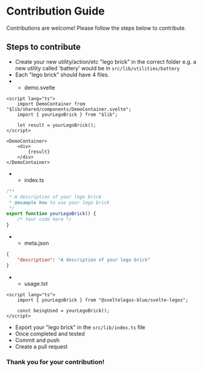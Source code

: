 # Contribution Guide

Contributions are welcome! Please follow the steps below to contribute.

## Steps to contribute

- Create your new utility/action/etc "lego brick" in the correct folder e.g. a new utility called 'battery' would be in `src/lib/utilities/battery`
- Each "lego brick" should have 4 files.
- - demo.svelte

```svelte
<script lang="ts">
    import DemoContainer from "$lib/shared/components/DemoContainer.svelte";
    import { yourLegoBrick } from "$lib";
    
    let result = yourLegoBrick();
</script>

<DemoContainer>
	<div>
		{result}
	</div>
</DemoContainer>
```

- - index.ts

```typescript
/**
 * A description of your lego brick
 * @example how to use your lego brick
 */
export function yourLegoBrick() {
	/* Your code here */
}
```

- - meta.json

```json
{
	"description": "A description of your lego brick"
}
```

- - usage.txt

```svelte
<script lang="ts">
    import { yourLegoBrick } from "@sveltelegos-blue/svelte-legos";
    
    const beingUsed = yourLegoBrick();
</script>
```

- Export your "lego brick" in the `src/lib/index.ts` file
- Once completed and tested
- Commit and push
- Create a pull request

### Thank you for your contribution!
